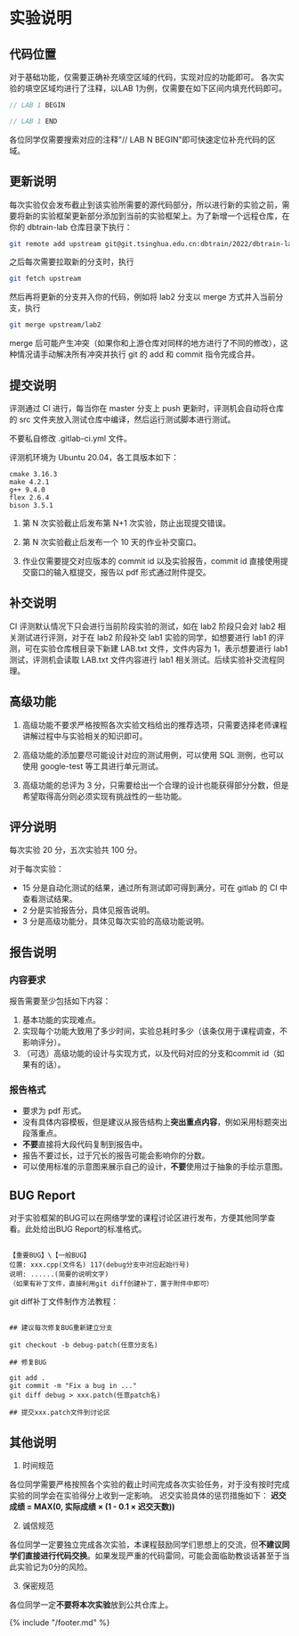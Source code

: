 # 实验说明

## 代码位置

对于基础功能，仅需要正确补充填空区域的代码，实现对应的功能即可。
各次实验的填空区域均进行了注释，以LAB 1为例，仅需要在如下区间内填充代码即可。
```c++
// LAB 1 BEGIN

// LAB 1 END

```
各位同学仅需要搜索对应的注释"// LAB N BEGIN"即可快速定位补充代码的区域。

## 更新说明

每次实验仅会发布截止到该实验所需要的源代码部分，所以进行新的实验之前，需要将新的实验框架更新部分添加到当前的实验框架上。为了新增一个远程仓库，在你的 dbtrain-lab 仓库目录下执行：

```bash
git remote add upstream git@git.tsinghua.edu.cn:dbtrain/2022/dbtrain-lab-template.git
```

之后每次需要拉取新的分支时，执行

```bash
git fetch upstream
```

然后再将更新的分支并入你的代码，例如将 lab2 分支以 merge 方式并入当前分支，执行

```bash
git merge upstream/lab2
```

merge 后可能产生冲突（如果你和上游仓库对同样的地方进行了不同的修改），这种情况请手动解决所有冲突并执行 git 的 add 和 commit 指令完成合并。

## 提交说明

评测通过 CI 进行，每当你在 master 分支上 push 更新时，评测机会自动将仓库的 src 文件夹放入测试仓库中编译，然后运行测试脚本进行测试。

不要私自修改 .gitlab-ci.yml 文件。

评测机环境为 Ubuntu 20.04，各工具版本如下：

```
cmake 3.16.3
make 4.2.1
g++ 9.4.0
flex 2.6.4
bison 3.5.1
```

1. 第 N 次实验截止后发布第 N+1 次实验，防止出现提交错误。

2. 第 N 次实验截止后发布一个 10 天的作业补交窗口。

3. 作业仅需要提交对应版本的 commit id 以及实验报告，commit id 直接使用提交窗口的输入框提交，报告以 pdf 形式通过附件提交。

## 补交说明

CI 评测默认情况下只会进行当前阶段实验的测试，如在 lab2 阶段只会对 lab2 相关测试进行评测，对于在 lab2 阶段补交 lab1 实验的同学，如想要进行 lab1 的评测，可在实验仓库根目录下新建 LAB.txt 文件，文件内容为 1，表示想要进行 lab1 测试，评测机会读取 LAB.txt 文件内容进行 lab1 相关测试。后续实验补交流程同理。

## 高级功能

1. 高级功能不要求严格按照各次实验文档给出的推荐选项，只需要选择老师课程讲解过程中与实验相关的知识即可。

2. 高级功能的添加要尽可能设计对应的测试用例，可以使用 SQL 测例，也可以使用 google-test 等工具进行单元测试。

3. 高级功能的总评为 3 分，只需要给出一个合理的设计也能获得部分分数，但是希望取得高分则必须实现有挑战性的一些功能。

## 评分说明

每次实验 20 分，五次实验共 100 分。

对于每次实验：

* 15 分是自动化测试的结果，通过所有测试即可得到满分，可在 gitlab 的 CI 中查看测试结果。
* 2 分是实验报告分，具体见报告说明。
* 3 分是高级功能分，具体见每次实验的高级功能说明。

## 报告说明

### 内容要求

报告需要至少包括如下内容：
1. 基本功能的实现难点。
2. 实现每个功能大致用了多少时间，实验总耗时多少（该条仅用于课程调查，不影响评分）。
3. （可选）高级功能的设计与实现方式，以及代码对应的分支和commit id（如果有的话）。

### 报告格式

* 要求为 pdf 形式。
* 没有具体内容模板，但是建议从报告结构上**突出重点内容**，例如采用标题突出段落重点。
* **不要**直接将大段代码复制到报告中。
* 报告不要过长，过于冗长的报告可能会影响你的分数。
* 可以使用标准的示意图来展示自己的设计，**不要**使用过于抽象的手绘示意图。

## BUG Report

对于实验框架的BUG可以在网络学堂的课程讨论区进行发布，方便其他同学查看。此处给出BUG Report的标准格式。

```

【重要BUG】\【一般BUG】
位置: xxx.cpp(文件名) 117(debug分支中对应起始行号)
说明: ......(简要的说明文字)
（如果有补丁文件，直接利用git diff创建补丁，置于附件中即可） 

```

git diff补丁文件制作方法教程：

```

## 建议每次修复BUG重新建立分支

git checkout -b debug-patch(任意分支名)

## 修复BUG

git add .
git commit -m "Fix a bug in ..."
git diff debug > xxx.patch(任意patch名)

## 提交xxx.patch文件到讨论区

```

## 其他说明

1. 时间规范

各位同学需要严格按照各个实验的截止时间完成各次实验任务，对于没有按时完成实验的同学会在实验得分上收到一定影响。
迟交实验具体的惩罚措施如下：
**迟交成绩 = MAX(0, 实际成绩 × (1 - 0.1 × 迟交天数))**

2. 诚信规范

各位同学一定要独立完成各次实验，本课程鼓励同学们思想上的交流，但**不建议同学们直接进行代码交换**。如果发现严重的代码雷同，可能会面临助教谈话甚至于当此实验记为0分的风险。

3. 保密规范

各位同学一定**不要将本次实验**放到公共仓库上。

{% include "/footer.md" %}
